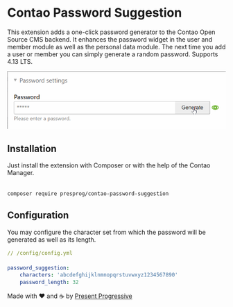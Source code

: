 # Contao Password Suggestion

This extension adds a one-click password generator to the Contao Open Source CMS backend. It enhances the password widget in the user and member module as well as the personal data module. The next time you add a user or member you can simply generate a random password. Supports 4.13 LTS.

![Short demo of Contao Password Suggestion](demo.gif)

## Installation
Just install the extension with Composer or with the help of the Contao Manager.

```bash

composer require presprog/contao-password-suggestion

```

## Configuration
You may configure the character set from which the password will be generated as well as its length.

```yml
// /config/config.yml

password_suggestion:
    characters: 'abcdefghijklnmnopqrstuvwxyz1234567890'
    password_length: 32
```

Made with ♥️ and ☕ by [Present Progressive](https://www.presentprogressive.de)
